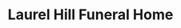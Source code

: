 ---
title: "Laurel Hill Funeral Home"
url: /spotsylvania/laurel-hill-funeral-home/
shop: Bestattungen
---
